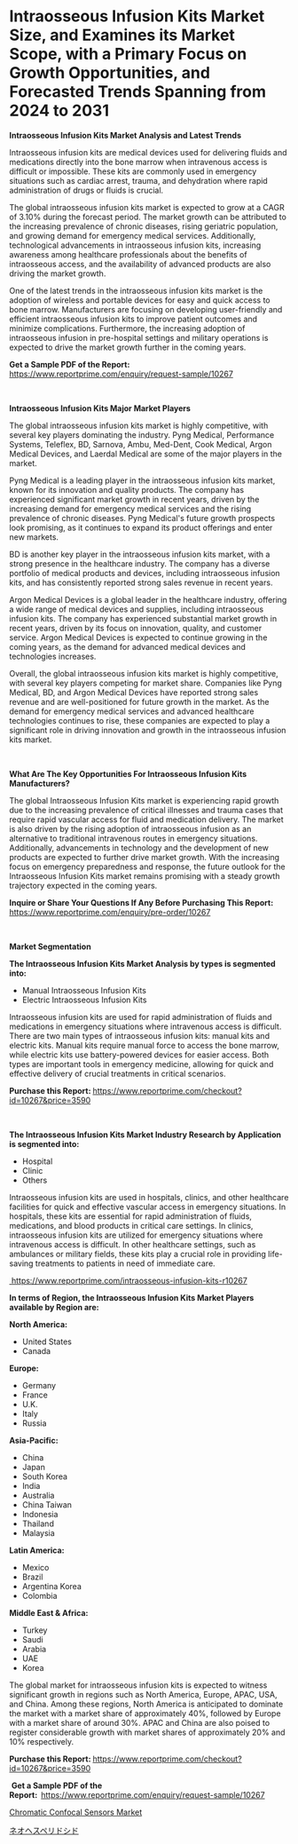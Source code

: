 <p><h1>Intraosseous Infusion Kits Market Size, and Examines its Market Scope, with a Primary Focus on Growth Opportunities, and Forecasted Trends Spanning from 2024 to 2031</h1></p><p><strong>Intraosseous Infusion Kits Market Analysis and Latest Trends</strong></p>
<p><p>Intraosseous infusion kits are medical devices used for delivering fluids and medications directly into the bone marrow when intravenous access is difficult or impossible. These kits are commonly used in emergency situations such as cardiac arrest, trauma, and dehydration where rapid administration of drugs or fluids is crucial.</p><p>The global intraosseous infusion kits market is expected to grow at a CAGR of 3.10% during the forecast period. The market growth can be attributed to the increasing prevalence of chronic diseases, rising geriatric population, and growing demand for emergency medical services. Additionally, technological advancements in intraosseous infusion kits, increasing awareness among healthcare professionals about the benefits of intraosseous access, and the availability of advanced products are also driving the market growth.</p><p>One of the latest trends in the intraosseous infusion kits market is the adoption of wireless and portable devices for easy and quick access to bone marrow. Manufacturers are focusing on developing user-friendly and efficient intraosseous infusion kits to improve patient outcomes and minimize complications. Furthermore, the increasing adoption of intraosseous infusion in pre-hospital settings and military operations is expected to drive the market growth further in the coming years.</p></p>
<p><strong>Get a Sample PDF of the Report:&nbsp;</strong> <a href="https://www.reportprime.com/enquiry/request-sample/10267">https://www.reportprime.com/enquiry/request-sample/10267</a></p>
<p>&nbsp;</p>
<p><strong>Intraosseous Infusion Kits Major Market Players</strong></p>
<p><p>The global intraosseous infusion kits market is highly competitive, with several key players dominating the industry. Pyng Medical, Performance Systems, Teleflex, BD, Sarnova, Ambu, Med-Dent, Cook Medical, Argon Medical Devices, and Laerdal Medical are some of the major players in the market.</p><p>Pyng Medical is a leading player in the intraosseous infusion kits market, known for its innovation and quality products. The company has experienced significant market growth in recent years, driven by the increasing demand for emergency medical services and the rising prevalence of chronic diseases. Pyng Medical's future growth prospects look promising, as it continues to expand its product offerings and enter new markets.</p><p>BD is another key player in the intraosseous infusion kits market, with a strong presence in the healthcare industry. The company has a diverse portfolio of medical products and devices, including intraosseous infusion kits, and has consistently reported strong sales revenue in recent years.</p><p>Argon Medical Devices is a global leader in the healthcare industry, offering a wide range of medical devices and supplies, including intraosseous infusion kits. The company has experienced substantial market growth in recent years, driven by its focus on innovation, quality, and customer service. Argon Medical Devices is expected to continue growing in the coming years, as the demand for advanced medical devices and technologies increases.</p><p>Overall, the global intraosseous infusion kits market is highly competitive, with several key players competing for market share. Companies like Pyng Medical, BD, and Argon Medical Devices have reported strong sales revenue and are well-positioned for future growth in the market. As the demand for emergency medical services and advanced healthcare technologies continues to rise, these companies are expected to play a significant role in driving innovation and growth in the intraosseous infusion kits market.</p></p>
<p>&nbsp;</p>
<p><strong>What Are The Key Opportunities For Intraosseous Infusion Kits Manufacturers?</strong></p>
<p><p>The global Intraosseous Infusion Kits market is experiencing rapid growth due to the increasing prevalence of critical illnesses and trauma cases that require rapid vascular access for fluid and medication delivery. The market is also driven by the rising adoption of intraosseous infusion as an alternative to traditional intravenous routes in emergency situations. Additionally, advancements in technology and the development of new products are expected to further drive market growth. With the increasing focus on emergency preparedness and response, the future outlook for the Intraosseous Infusion Kits market remains promising with a steady growth trajectory expected in the coming years.</p></p>
<p><strong>Inquire or Share Your Questions If Any Before Purchasing This Report:</strong> <a href="https://www.reportprime.com/enquiry/pre-order/10267">https://www.reportprime.com/enquiry/pre-order/10267</a></p>
<p>&nbsp;</p>
<p><strong>Market Segmentation</strong></p>
<p><strong>The Intraosseous Infusion Kits Market Analysis by types is segmented into:</strong></p>
<p><ul><li>Manual Intraosseous Infusion Kits</li><li>Electric Intraosseous Infusion Kits</li></ul></p>
<p><p>Intraosseous infusion kits are used for rapid administration of fluids and medications in emergency situations where intravenous access is difficult. There are two main types of intraosseous infusion kits: manual kits and electric kits. Manual kits require manual force to access the bone marrow, while electric kits use battery-powered devices for easier access. Both types are important tools in emergency medicine, allowing for quick and effective delivery of crucial treatments in critical scenarios.</p></p>
<p><strong>Purchase this Report:&nbsp;</strong><a href="https://www.reportprime.com/checkout?id=10267&price=3590">https://www.reportprime.com/checkout?id=10267&price=3590</a></p>
<p>&nbsp;</p>
<p><strong>The Intraosseous Infusion Kits Market Industry Research by Application is segmented into:</strong></p>
<p><ul><li>Hospital</li><li>Clinic</li><li>Others</li></ul></p>
<p><p>Intraosseous infusion kits are used in hospitals, clinics, and other healthcare facilities for quick and effective vascular access in emergency situations. In hospitals, these kits are essential for rapid administration of fluids, medications, and blood products in critical care settings. In clinics, intraosseous infusion kits are utilized for emergency situations where intravenous access is difficult. In other healthcare settings, such as ambulances or military fields, these kits play a crucial role in providing life-saving treatments to patients in need of immediate care.</p></p>
<p><a href="https://www.reportprime.com/intraosseous-infusion-kits-r10267">&nbsp;https://www.reportprime.com/intraosseous-infusion-kits-r10267</a></p>
<p><strong>In terms of Region, the Intraosseous Infusion Kits Market Players available by Region are:</strong></p>
<p>
    <p> <strong> North America: </strong>
        <ul>
            <li>United States</li>
            <li>Canada</li>
        </ul>
        </p> 
    <p> <strong> Europe: </strong>
        <ul>
            <li>Germany</li>
            <li>France</li>
            <li>U.K.</li>
            <li>Italy</li>
            <li>Russia</li>
        </ul>
        </p> 
    <p> <strong> Asia-Pacific: </strong>
        <ul>
            <li>China</li>
            <li>Japan</li>
            <li>South Korea</li>
            <li>India</li>
            <li>Australia</li>
            <li>China Taiwan</li>
            <li>Indonesia</li>
            <li>Thailand</li>
            <li>Malaysia</li>
        </ul>
        </p> 
    <p> <strong> Latin America: </strong>
        <ul>
            <li>Mexico</li>
            <li>Brazil</li>
            <li>Argentina Korea</li>
            <li>Colombia</li>
        </ul>
        </p> 
    <p> <strong> Middle East & Africa: </strong>
        <ul>
            <li>Turkey</li>
            <li>Saudi</li>
            <li>Arabia</li>
            <li>UAE</li>
            <li>Korea</li>
        </ul>
    </p>
    </p>
<p><p>The global market for intraosseous infusion kits is expected to witness significant growth in regions such as North America, Europe, APAC, USA, and China. Among these regions, North America is anticipated to dominate the market with a market share of approximately 40%, followed by Europe with a market share of around 30%. APAC and China are also poised to register considerable growth with market shares of approximately 20% and 10% respectively.</p></p>
<p><strong>Purchase this Report: </strong><a href="https://www.reportprime.com/checkout?id=10267&price=3590">https://www.reportprime.com/checkout?id=10267&price=3590</a></p>
<p>&nbsp;<strong>Get a Sample PDF of the Report:&nbsp;&nbsp;</strong><a href="https://www.reportprime.com/enquiry/request-sample/10267">https://www.reportprime.com/enquiry/request-sample/10267</a></p>
<p><strong></strong></p>
<p><p><a href="https://noble-drawer-34c.notion.site/Decoding-Chromatic-Confocal-Sensors-Market-Metrics-Market-Share-Trends-and-Growth-Patterns-956808e1fff540d99b173d7ac5e61703">Chromatic Confocal Sensors Market</a></p><p><a href="https://medium.com/@thomassandoval55/%E3%83%8D%E3%82%AA%E3%83%98%E3%82%B9%E3%83%9A%E3%83%AA%E3%83%89%E3%82%B7%E3%83%89%E5%B8%82%E5%A0%B4%E5%B1%95%E6%9C%9B-%E6%A5%AD%E7%95%8C%E6%A6%82%E8%A6%81%E3%81%A8%E4%BA%88%E6%B8%AC-2024%E5%B9%B4%E3%81%8B%E3%82%892031%E5%B9%B4%E3%81%BE%E3%81%A7-7c0819311606">ネオヘスペリドシド</a></p></p>